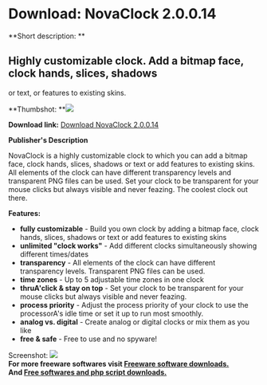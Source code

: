 # Download: NovaClock 2.0.0.14

**Short description: **

## Highly customizable clock. Add a bitmap face, clock hands, slices, shadows
or text, or features to existing skins.

  
**Thumbshot: **![](http://www.freewarefiles.com/screenshot/novaclock_md.gif)   
  
**Download link:** [Download NovaClock 2.0.0.14](http://freesoftwares.boysofts.com/NovaClock_program_33392.html)  
  

**Publisher's Description**  
  

NovaClock is a highly customizable clock to which you can add a bitmap face,
clock hands, slices, shadows or text or add features to existing skins. All
elements of the clock can have different transparency levels and transparent
PNG files can be used. Set your clock to be transparent for your mouse clicks
but always visible and never feazing. The coolest clock out there.

**Features:**

  * **fully customizable** \- Build you own clock by adding a bitmap face, clock hands, slices, shadows or text or add features to existing skins 
  * **unlimited "clock works"** \- Add different clocks simultaneously showing different times/dates 
  * **transparency** \- All elements of the clock can have different transparency levels. Transparent PNG files can be used. 
  * **time zones** \- Up to 5 adjustable time zones in one clock 
  * **thruA'click & stay on top** \- Set your clock to be transparent for your mouse clicks but always visible and never feazing. 
  * **process priority** \- Adjust the process priority of your clock to use the processorA's idle time or set it up to run most smoothly. 
  * **analog vs. digital** \- Create analog or digital clocks or mix them as you like 
  * **free & safe** \- Free to use and no spyware! 

  
  
Screenshot: ![](http://www.freewarefiles.com/screenshot/novaclock.gif)  
**For more freeware softwares visit [Freeware software downloads.](http://freesoftwares.boysofts.com/)**   
**And [Free softwares and php script downloads.](http://www.boysofts.com/)**

